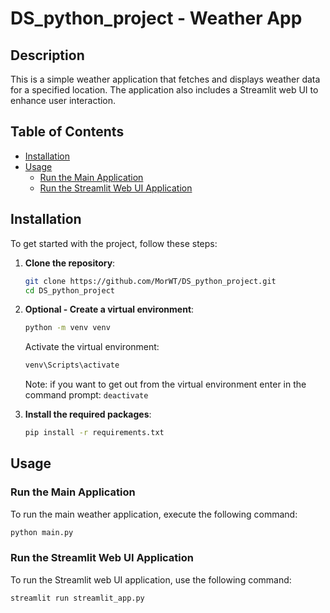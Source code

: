 # DS_python_project - Weather App
## Description
This is a simple weather application that fetches and displays weather data for a specified location. The application also includes a Streamlit web UI to enhance user interaction.

## Table of Contents

- [Installation](#installation)
- [Usage](#usage)
  - [Run the Main Application](#run-the-main-application)
  - [Run the Streamlit Web UI Application](#run-the-streamlit-web-ui-application)

## Installation

To get started with the project, follow these steps:

1. **Clone the repository**:

   ```bash
   git clone https://github.com/MorWT/DS_python_project.git
   cd DS_python_project
   ```

2. **Optional - Create a virtual environment**:
  
    ```bash
    python -m venv venv
    ```
    Activate the virtual environment:
  
    ```bash
    venv\Scripts\activate
    ```
    Note: if you want to get out from the virtual environment enter in the command prompt: `deactivate`


3. **Install the required packages**:
    ```bash
    pip install -r requirements.txt
    ```


## Usage
### Run the Main Application
  To run the main weather application, execute the following command:
  ```bash
  python main.py
  ```

### Run the Streamlit Web UI Application
  To run the Streamlit web UI application, use the following command:
  ```bash
  streamlit run streamlit_app.py
  ```


